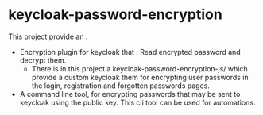 # keycloak-password-encryption

This project provide an :
- Encryption plugin for keycloak that : Read encrypted password and decrypt them.
    - There is in this project a keycloak-password-encryption-js/ which provide a custom keycloak them for encrypting user passwords in the login, registration and forgotten passwords pages.
- A command line tool, for encrypting passwords that may be sent to keycloak using the public key. This cli tool can be used for automations.